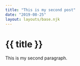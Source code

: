 ```yaml
---
title: "This is my second post"
date: "2019-08-25"
layout: layouts/base.njk
---
```


# {{ title }}

This is my second paragraph.
